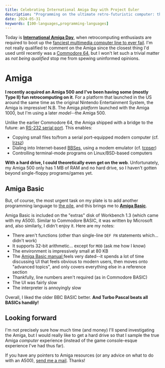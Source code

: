 ```yaml
---
title: Celebrating International Amiga Day with Project Euler
description: "Programming on the ultimate retro-futuristic computer: the Amiga 500."
date: 2024-05-31
keywords: [100-languages,programming-languages]
---
```

Today is **[International Amiga Day](https://www.lemonamiga.com/forum/viewtopic.php?f=9&t=11833)**, when retrocomputing enthusiasts are required to boot up the [fanciest multimedia computer line to ever fail](https://en.wikipedia.org/wiki/Amiga). I'm not really qualified to comment on the Amiga since the closest thing I'd used until recently was a [Commodore 64](https://en.wikipedia.org/wiki/Commodore_64), but I won't let such a trivial matter as *not being qualified* stop me from spewing uninformed opinions.

# Amiga
**I recently acquired an Amiga 500 and I've been having some (mostly Type II) fun retrocomputing on it**. For a platform that launched in the US around the same time as the original Nintendo Entertainment System, the Amiga is impressive! N.B. The Amiga *platform* launched with the Amiga 1000, but I'm using a later *model*--the Amiga 500.

Unlike the earlier Commodore 64, the Amiga shipped with a bridge to the future: an [RS-232 serial port](https://en.wikipedia.org/wiki/RS-232). This enables:

* Copying small files to/from a serial port-equipped modern computer (cf. [lrzsz](https://ohse.de/uwe/software/lrzsz.html))
* Dialing into Internet-based [BBSes](https://en.wikipedia.org/wiki/Bulletin_board_system), using a modem emulator (cf. [tcpser](https://github.com/go4retro/tcpser))
* Controlling terminal-mode programs on Linux/BSD-based computers

**With a hard drive, I could theoretically even get on the web**. Unfortunately, my Amiga 500 only has 1 MB of RAM and no hard drive, so I haven't gotten beyond single-floppy programs/games yet.

## Amiga Basic
But, of course, the most urgent task on my plate is to add another programming language to [the pile](../100-languages/index.html), and this brings me to **[Amiga Basic](https://en.wikipedia.org/wiki/Amiga_Basic)**.

Amiga Basic is included on the "extras" disk of Workbench 1.3 (which came with my A500). Similar to Commodore BASIC, it was written by Microsoft and, also similarly, I didn't enjoy it. Here are my notes:

* There aren't functions (other than single-line `DEF FN` statements which... didn't work)
* It supports 32-bit arithmetic... except for `MOD` (ask me how I know)
* The environment is impressively small at 80 KB
* The [Amiga Basic manual ](https://archive.org/details/Amiga_BASIC_1985_Commodore) feels very dated--it spends a lot of time discussing UI that feels obvious to modern users, then moves onto "advanced topics", and only covers everything else in a reference section
* Thankfully, line numbers aren't required (as in Commodore BASIC)
* The UI was fairly slow
* The interpreter is annoyingly slow

Overall, I liked the older BBC BASIC better. **And Turbo Pascal beats all BASICs handily!**

## Looking forward
I'm not precisely sure how much time (and money) I'll spend investigating the Amiga, but I would really like to get a hard drive so that I sample the true Amiga *computer* experience (instead of the game console-esque experience I've had thus far).

If you have any pointers to Amiga resources (or any advice on what to do with an A500), [send me a mail](mailto:log@schemescape.com). Thanks!
